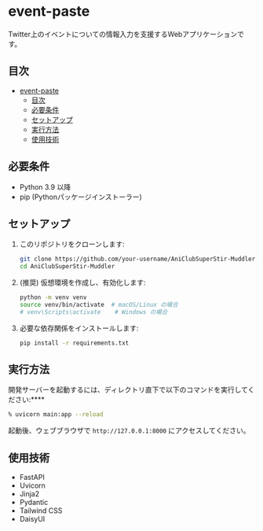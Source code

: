 # event-paste
Twitter上のイベントについての情報入力を支援するWebアプリケーションです。

## 目次
- [event-paste](#event-paste)
  - [目次](#目次)
  - [必要条件](#必要条件)
  - [セットアップ](#セットアップ)
  - [実行方法](#実行方法)
  - [使用技術](#使用技術)

## 必要条件
- Python 3.9 以降
- pip (Pythonパッケージインストーラー)

## セットアップ
1. このリポジトリをクローンします:
   ```bash
   git clone https://github.com/your-username/AniClubSuperStir-Muddler.git
   cd AniClubSuperStir-Muddler
   ```
2. (推奨) 仮想環境を作成し、有効化します:
   ```bash
   python -m venv venv
   source venv/bin/activate  # macOS/Linux の場合
   # venv\Scripts\activate    # Windows の場合
   ```
3. 必要な依存関係をインストールします:
   ```bash
   pip install -r requirements.txt
   ```

## 実行方法
開発サーバーを起動するには、ディレクトリ直下で以下のコマンドを実行してください:****
```bash
% uvicorn main:app --reload
```
起動後、ウェブブラウザで `http://127.0.0.1:8000` にアクセスしてください。

## 使用技術
- FastAPI
- Uvicorn
- Jinja2
- Pydantic
- Tailwind CSS
- DaisyUI